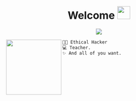   <!-- Welcome -->
<h1  align="center">Welcome <img src="https://media.giphy.com/media/hvRJCLFzcasrR4ia7z/giphy.gif" width="35"></h1>

  <!-- Typing Text -->
<p align="center">
  <img src="https://readme-typing-svg.herokuapp.com?font=ROBOT&duration=2500&size=20&color=39FF14&background=000000&center=true&vCenter=true&width=490&lines=%3E+Is+time+to+hack+anything?">
</p>

  <!-- Profile Picture -->
<img align="left" height="150" src="https://media0.giphy.com/media/v1.Y2lkPTc5MGI3NjExY3k2bGs5NzN1N3N5dHVmamxoNms3c2N2cjI0eGNwaDRtM2J1ZHhzaCZlcD12MV9pbnRlcm5hbF9naWZfYnlfaWQmY3Q9Zw/GFLB1pCmhgvIDSJTvp/giphy.webp"/>

  <!-- Description -->
```diff
👨‍💻 Ethical Hacker
💻 Teacher.
✨ And all of you want. 
```
